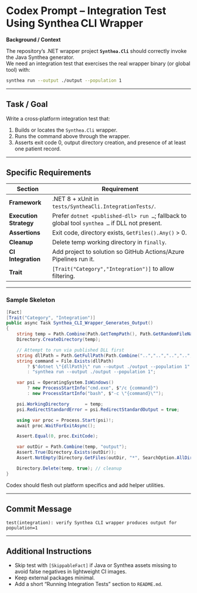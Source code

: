 # Codex Prompt – Integration Test Using **Synthea CLI Wrapper**

**Background / Context**

The repository’s .NET wrapper project **`Synthea.Cli`** should correctly invoke the Java Synthea generator.  
We need an integration test that exercises the real wrapper binary (or global tool) with:

```bash
synthea run --output ./output --population 1
```

---

## Task / Goal

Write a cross‑platform integration test that:

1. Builds or locates the `Synthea.Cli` wrapper.  
2. Runs the command above through the wrapper.  
3. Asserts exit code 0, output directory creation, and presence of at least one patient record.

---

## Specific Requirements

| Section | Requirement |
|---------|-------------|
| **Framework** | .NET 8 + xUnit in `tests/SyntheaCli.IntegrationTests/`. |
| **Execution Strategy** | Prefer `dotnet <published‑dll> run …`; fallback to global tool `synthea …` if DLL not present. |
| **Assertions** | Exit code, directory exists, `GetFiles().Any()` > 0. |
| **Cleanup** | Delete temp working directory in `finally`. |
| **CI Integration** | Add project to solution so GitHub Actions/Azure Pipelines run it. |
| **Trait** | `[Trait("Category","Integration")]` to allow filtering. |

---

### Sample Skeleton

```csharp
[Fact]
[Trait("Category", "Integration")]
public async Task Synthea_CLI_Wrapper_Generates_Output()
{
    string temp = Path.Combine(Path.GetTempPath(), Path.GetRandomFileName());
    Directory.CreateDirectory(temp);

    // Attempt to run via published DLL first
    string dllPath = Path.GetFullPath(Path.Combine("..","..","..","..","Synthea.Cli","bin","Release","net8.0","Synthea.Cli.dll"));
    string command = File.Exists(dllPath)
        ? $"dotnet \"{dllPath}\" run --output ./output --population 1"
        : "synthea run --output ./output --population 1";

    var psi = OperatingSystem.IsWindows()
        ? new ProcessStartInfo("cmd.exe", $"/c {command}")
        : new ProcessStartInfo("bash", $"-c \"{command}\"");

    psi.WorkingDirectory      = temp;
    psi.RedirectStandardError = psi.RedirectStandardOutput = true;

    using var proc = Process.Start(psi)!;
    await proc.WaitForExitAsync();

    Assert.Equal(0, proc.ExitCode);

    var outDir = Path.Combine(temp, "output");
    Assert.True(Directory.Exists(outDir));
    Assert.NotEmpty(Directory.GetFiles(outDir, "*", SearchOption.AllDirectories));

    Directory.Delete(temp, true); // cleanup
}
```

Codex should flesh out platform specifics and add helper utilities.

---

## Commit Message

```
test(integration): verify Synthea CLI wrapper produces output for population=1
```

---

## Additional Instructions

* Skip test with `[SkippableFact]` if Java or Synthea assets missing to avoid false negatives in lightweight CI images.  
* Keep external packages minimal.  
* Add a short “Running Integration Tests” section to `README.md`.

